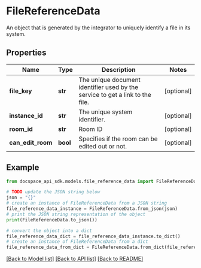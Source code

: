 # FileReferenceData
An object that is generated by the integrator to uniquely identify a file in its system.

## Properties

Name | Type | Description | Notes
------------ | ------------- | ------------- | -------------
**file_key** | **str** | The unique document identifier used by the service to get a link to the file. | [optional] 
**instance_id** | **str** | The unique system identifier. | [optional] 
**room_id** | **str** | Room ID | [optional] 
**can_edit_room** | **bool** | Specifies if the room can be edited out or not. | [optional] 

## Example

```python
from docspace_api_sdk.models.file_reference_data import FileReferenceData

# TODO update the JSON string below
json = "{}"
# create an instance of FileReferenceData from a JSON string
file_reference_data_instance = FileReferenceData.from_json(json)
# print the JSON string representation of the object
print(FileReferenceData.to_json())

# convert the object into a dict
file_reference_data_dict = file_reference_data_instance.to_dict()
# create an instance of FileReferenceData from a dict
file_reference_data_from_dict = FileReferenceData.from_dict(file_reference_data_dict)
```
[[Back to Model list]](../README.md#documentation-for-models) [[Back to API list]](../README.md#documentation-for-api-endpoints) [[Back to README]](../README.md)


